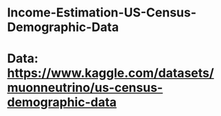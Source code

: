 # Income-Estimation-US-Census-Demographic-Data

# Data: https://www.kaggle.com/datasets/muonneutrino/us-census-demographic-data
